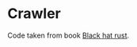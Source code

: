 # Crawler

Code taken from book [Black hat rust](https://academy.kerkour.com/black-hat-rust?coupon=GITHUB).